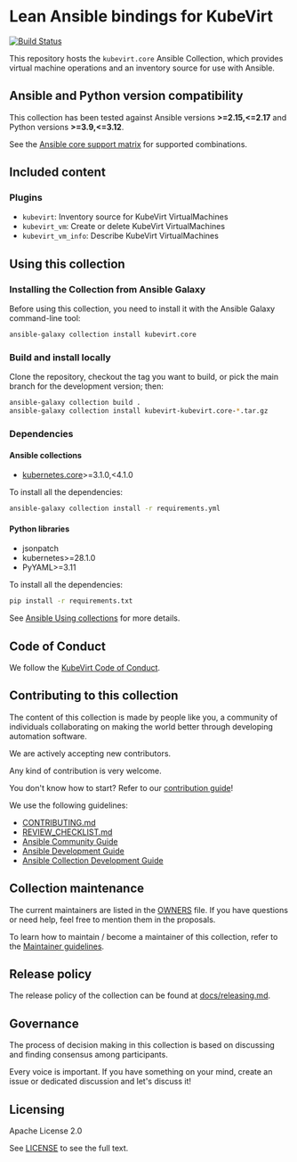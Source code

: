 # Lean Ansible bindings for KubeVirt
<!--start build_status -->
[![Build Status](https://github.com/kubevirt/kubevirt.core/workflows/CI/badge.svg?event=push)](https://github.com/kubevirt/kubevirt.core/actions)
<!--end build_status -->

This repository hosts the `kubevirt.core` Ansible Collection, which provides virtual machine operations and an inventory source for use with Ansible.

<!--start requires_ansible -->
## Ansible and Python version compatibility

This collection has been tested against Ansible versions **>=2.15,<=2.17** and Python versions **>=3.9,<=3.12**.

See the [Ansible core support matrix](https://docs.ansible.com/ansible/latest/reference_appendices/release_and_maintenance.html#ansible-core-support-matrix) for supported combinations.
<!--end requires_ansible -->

## Included content

### Plugins

* `kubevirt`: Inventory source for KubeVirt VirtualMachines
* `kubevirt_vm`: Create or delete KubeVirt VirtualMachines
* `kubevirt_vm_info`: Describe KubeVirt VirtualMachines

## Using this collection

<!--start galaxy_download -->
### Installing the Collection from Ansible Galaxy

Before using this collection, you need to install it with the Ansible Galaxy command-line tool:
```bash
ansible-galaxy collection install kubevirt.core
```
<!--end galaxy_download -->

### Build and install locally

Clone the repository, checkout the tag you want to build, or pick the main branch for the development version; then:
```bash
ansible-galaxy collection build .
ansible-galaxy collection install kubevirt-kubevirt.core-*.tar.gz
```

### Dependencies

<!--start collection_dependencies -->
#### Ansible collections

* [kubernetes.core](https://galaxy.ansible.com/ui/repo/published/kubernetes/core)>=3.1.0,<4.1.0

To install all the dependencies:
```bash
ansible-galaxy collection install -r requirements.yml
```
<!--end collection_dependencies -->

#### Python libraries

- jsonpatch
- kubernetes>=28.1.0
- PyYAML>=3.11

To install all the dependencies:
```bash
pip install -r requirements.txt
```

See [Ansible Using collections](https://docs.ansible.com/ansible/devel/user_guide/collections_using.html) for more details.

<!--start community_readme -->
## Code of Conduct

We follow the [KubeVirt Code of Conduct](https://github.com/kubevirt/kubevirt/blob/main/CODE_OF_CONDUCT.md).

## Contributing to this collection

The content of this collection is made by people like you, a community of individuals collaborating on making the world better through developing automation software.

We are actively accepting new contributors.

Any kind of contribution is very welcome.

You don't know how to start? Refer to our [contribution guide](CONTRIBUTING.md)!

We use the following guidelines:

* [CONTRIBUTING.md](CONTRIBUTING.md)
* [REVIEW_CHECKLIST.md](REVIEW_CHECKLIST.md)
* [Ansible Community Guide](https://docs.ansible.com/ansible/latest/community/index.html)
* [Ansible Development Guide](https://docs.ansible.com/ansible/devel/dev_guide/index.html)
* [Ansible Collection Development Guide](https://docs.ansible.com/ansible/devel/dev_guide/developing_collections.html#contributing-to-collections)

## Collection maintenance

The current maintainers are listed in the [OWNERS](OWNERS) file. If you have questions or need help, feel free to mention them in the proposals.

To learn how to maintain / become a maintainer of this collection, refer to the [Maintainer guidelines](https://docs.ansible.com/ansible/devel/community/maintainers.html).

## Release policy

The release policy of the collection can be found at [docs/releasing.md](docs/releasing.md).

## Governance

The process of decision making in this collection is based on discussing and finding consensus among participants.

Every voice is important. If you have something on your mind, create an issue or dedicated discussion and let's discuss it!
<!--end community_readme -->

<!--start support -->
<!--end support -->

## Licensing

Apache License 2.0

See [LICENSE](./LICENSE) to see the full text.

